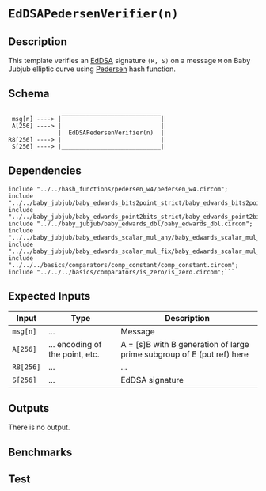 # `EdDSAPedersenVerifier(n)`

## Description

This template verifies an [EdDSA](../) signature `(R, S)` on a message `M` on Baby Jubjub elliptic curve using [Pedersen](../../hash_functions/pedersen_w4) hash function.


## Schema

```
               ____________________________     
 msg[n] ----> |                            |
 A[256] ----> |                            |
              |  EdDSAPedersenVerifier(n)  |
R8[256] ----> |                            |
 S[256] ----> |____________________________|     
```

## Dependencies

```
include "../../hash_functions/pedersen_w4/pedersen_w4.circom";
include "../../baby_jubjub/baby_edwards_bits2point_strict/baby_edwards_bits2point_strict.circom";
include "../../baby_jubjub/baby_edwards_point2bits_strict/baby_edwards_point2bits_strict.circom";
include "../../baby_jubjub/baby_edwards_dbl/baby_edwards_dbl.circom";
include "../../baby_jubjub/baby_edwards_scalar_mul_any/baby_edwards_scalar_mul_any.circom";
include "../../baby_jubjub/baby_edwards_scalar_mul_fix/baby_edwards_scalar_mul_fix.circom";
include "../../../basics/comparators/comp_constant/comp_constant.circom";
include "../../../basics/comparators/is_zero/is_zero.circom";```
```

## Expected Inputs

| Input         | Type                              | Description      |
| ------------- | -------------                     | -------------    | 
| `msg[n]`      | ...                               |  Message    |
| `A[256]`      | ... encoding of the point, etc.   |  A = [s]B with B generation of large prime subgroup of E (put ref) here  |
| `R8[256]`     | ...                               |  ...   |
| `S[256]`      | ...                               |  EdDSA signature    |

## Outputs

There is no output.

## Benchmarks 

## Test